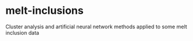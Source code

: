 # melt-inclusions
Cluster analysis and artificial neural network methods applied to some melt inclusion data
